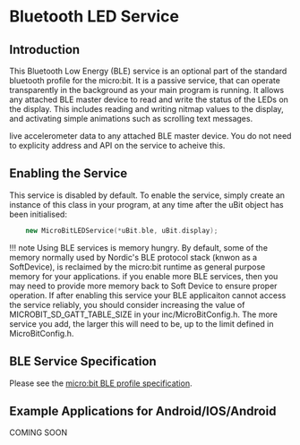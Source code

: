 # Bluetooth LED Service

## Introduction

This Bluetooth Low Energy (BLE) service is an optional part of the standard bluetooth profile for the micro:bit. It is a passive service, that can operate transparently in the 
background as your main program is running. It allows any attached BLE master device to read and write the status of the LEDs on the display. This includes reading and writing 
nitmap values to the display, and activating simple animations such as scrolling text messages.

live accelerometer data to any attached BLE master device. You do not need to explicity address and API on the service to acheive this.

## Enabling the Service

This service is disabled by default. To enable the service, simply create an instance of this class in your program, at any time after the uBit object has been initialised:

```c++
    new MicroBitLEDService(*uBit.ble, uBit.display);
```

!!! note
    Using BLE services is memory hungry. By default, some of the memory normally used by Nordic's BLE protocol stack (knwon as a SoftDevice), is reclaimed by the micro:bit runtime as general purpose memory for your applications. if you enable more BLE services, then you may need to provide more memory back to Soft Device to ensure proper operation. If after enabling this service your BLE applicaiton cannot access the service reliably, you should consider increasing the value of MICROBIT_SD_GATT_TABLE_SIZE in your inc/MicroBitConfig.h. The more service you add, the larger this will need to be, up to the limit defined in MicroBitConfig.h.

## BLE Service Specification

 Please see the [micro:bit BLE profile specification](/ble/profile-specification.zip).

## Example Applications for Android/IOS/Android

 COMING SOON






